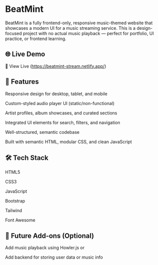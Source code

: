 # BeatMint
BeatMint is a fully frontend-only, responsive music-themed website that showcases a modern UI for a music streaming service. This is a design-focused project with no actual music playback — perfect for portfolio, UI practice, or frontend learning.

## 🌐 Live Demo
🔗 View Live (https://beatmint-stream.netlify.app/)

## 🎨 Features
Responsive design for desktop, tablet, and mobile

Custom-styled audio player UI (static/non-functional)

Artist profiles, album showcases, and curated sections

Integrated UI elements for search, filters, and navigation

Well-structured, semantic codebase

Built with semantic HTML, modular CSS, and clean JavaScript

## 🛠️ Tech Stack
HTML5

CSS3

JavaScript

Bootstrap 

Tailwind

Font Awesome 

## 📌 Future Add-ons (Optional)
Add music playback using Howler.js or <audio> tag

Add backend for storing user data or music info

